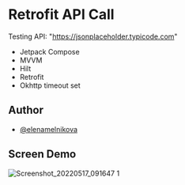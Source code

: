 # Retrofit API Call

Testing API: "https://jsonplaceholder.typicode.com"

- Jetpack Compose
- MVVM 
- Hilt 
- Retrofit 
- Okhttp timeout set

## Author
- [@elenamelnikova](https://github.com/canadianExperience)

## Screen Demo

![Screenshot_20220517_091647 1](https://user-images.githubusercontent.com/45378000/168820286-ec50486e-b16f-4732-bd05-da1b338a0af4.png)

